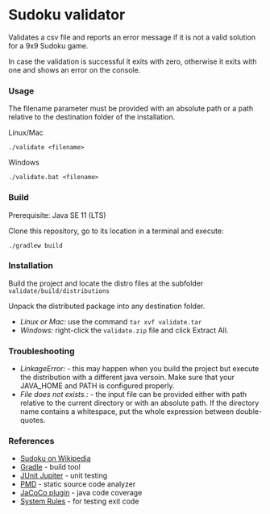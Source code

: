 # Sudoku validator

Validates a csv file and reports an error message if it is not a valid solution for a 9x9 Sudoku game.

In case the validation is successful it exits with zero, otherwise it exits with one and shows an error on the console.

### Usage
The filename parameter must be provided with an absolute path or a path relative to the destination folder of the installation.


Linux/Mac
```
./validate <filename> 
```

Windows
```
./validate.bat <filename> 
```


### Build

Prerequisite: Java SE 11 (LTS)

Clone this repository, go to its location in a terminal and execute:
```
./gradlew build
```

### Installation

Build the project and locate the distro files at the subfolder `validate/build/distributions` 

Unpack the distributed package into any destination folder.
* *Linux or Mac:* use the command `tar xvf validate.tar`
* *Windows:* right-click the `validate.zip` file and click Extract All.

### Troubleshooting
* *LinkageError:* - this may happen when you build the project but execute the distribution with a different java versoin. 
Make sure that your JAVA_HOME and PATH is configured properly.
* *File does not exists.:* - the input file can be provided either with path relative to the current directory or with an absolute path. 
If the directory name contains a whitespace, put the whole expression between double-quotes.
### References
* [Sudoku on Wikipedia](https://en.wikipedia.org/wiki/Sudoku)
* [Gradle](https://docs.gradle.org/7.3.3/userguide/userguide.html) - build tool
* [JUnit Jupiter](https://junit.org/junit5/docs/current/user-guide/) - unit testing
* [PMD](https://pmd.github.io/latest/) - static source code analyzer
* [JaCoCo plugin](https://docs.gradle.org/current/userguide/jacoco_plugin.html) - java code coverage
* [System Rules](https://stefanbirkner.github.io/system-rules/) - for testing exit code


